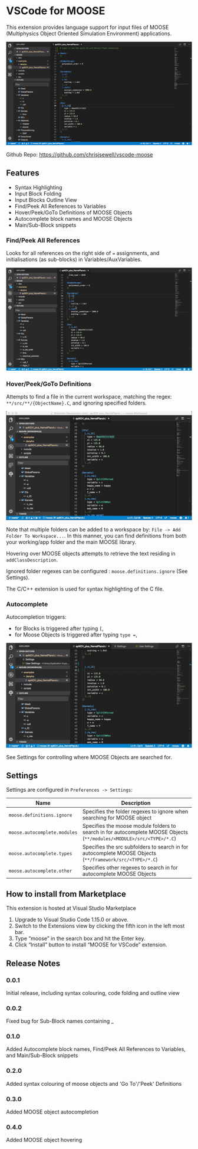 # VSCode for MOOSE

This extension provides language support for input files of MOOSE (Multiphysics Object Oriented Simulation Environment) applications.

![Example Workspace](images/example_workspace.png)

Github Repo: https://github.com/chrisjsewell/vscode-moose

## Features

- Syntax Highlighting
- Input Block Folding
- Input Blocks Outline View
- Find/Peek All References to Variables
- Hover/Peek/GoTo Definitions of MOOSE Objects
- Autocomplete block names and MOOSE Objects
- Main/Sub-Block snippets

### Find/Peek All References

Looks for all references on the right side of `=` assignments,
and initialisations (as sub-blocks) in Variables/AuxVariables.

![Find/Peek All References](images/find_all_references.gif)

### Hover/Peek/GoTo Definitions

Attempts to find a file in the current workspace, matching the regex: `**/src/**/{ObjectName}.C`,
and ignoring specified folders.

![GoTo/Peek Definitions](images/peek_definitions.gif)

Note that multiple folders can be added to a workspace by: `File -> Add Folder To Workspace...`.
In this manner, you can find definitions from both your working/app folder and the main MOOSE library.

Hovering over MOOSE objects attempts to retrieve the text residing in `addClassDescription`.

Ignored folder regexes can be configured : `moose.definitions.ignore` (See Settings).

The C/C++ extension is used for syntax highlighting of the C file.

### Autocomplete

Autocompletion triggers:

- for Blocks is triggered after typing `[`,
- for Moose Objects is triggered after typing `type =`,

![Autocomplete](images/autocomplete.gif)

See Settings for controlling where MOOSE Objects are searched for.

## Settings

Settings are configured in `Preferences -> Settings`:

| Name                         | Description                                                                                                          |
| ---------------------------- | -------------------------------------------------------------------------------------------------------------------- |
| `moose.definitions.ignore`   | Specifies the folder regexes to ignore when searching for MOOSE object                                               |
| `moose.autocomplete.modules` | Specifies the moose module folders to search in for autocomplete MOOSE Objects (`**/modules/<MODULE>/src/<TYPE>/*.C`)|
| `moose.autocomplete.types`   | Specifies the src subfolders to search in for autocomplete MOOSE Objects (`**/framework/src/<TYPE>/*.C`)             |
| `moose.autocomplete.other`   | Specifies other regexes to search in for autocomplete MOOSE Objects                                                  |

## How to install from Marketplace

This extension is hosted at Visual Studio Marketplace

1. Upgrade to Visual Studio Code 1.15.0 or above.
2. Switch to the Extensions view by clicking the fifth icon in the left most bar.
3. Type “moose” in the search box and hit the Enter key.
4. Click “Install” button to install “MOOSE for VSCode” extension.

## Release Notes

### 0.0.1

Initial release, including syntax colouring, code folding and outline view

### 0.0.2

Fixed bug for Sub-Block names containing _

### 0.1.0

Added Autocomplete block names, Find/Peek All References to Variables, and Main/Sub-Block snippets

### 0.2.0

Added syntax colouring of moose objects and 'Go To'/'Peek' Definitions

### 0.3.0

Added MOOSE object autocompletion

### 0.4.0

Added MOOSE object hovering